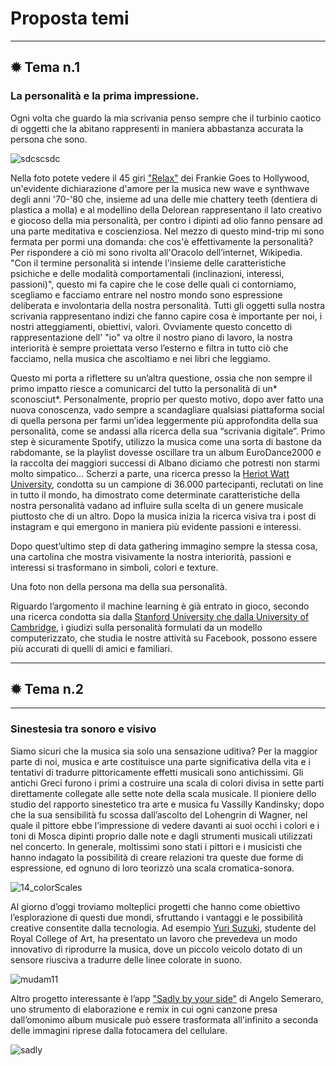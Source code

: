 # Proposta temi
---
## ✹ Tema n.1
### La personalità e la prima impressione.

Ogni volta che guardo la mia scrivania penso sempre che il turbinio caotico di oggetti che la abitano rappresenti in maniera abbastanza accurata la persona che sono.

![sdcscsdc](https://user-images.githubusercontent.com/79697764/114802818-a09d7780-9d9e-11eb-9f3c-25c5092796d6.jpg)


Nella foto potete vedere il 45 giri ["Relax"](https://www.youtube.com/watch?v=Yem_iEHiyJ0) dei Frankie Goes to Hollywood, un'evidente dichiarazione d'amore per la musica new wave e synthwave degli anni '70-'80 che, insieme ad una delle mie chattery teeth (dentiera di plastica a molla) e al modellino della Delorean rappresentano il lato creativo e giocoso della mia personalità, per contro i dipinti ad olio fanno pensare ad una parte meditativa e coscienziosa. Nel mezzo di questo mind-trip mi sono fermata per pormi una domanda: che cos'è effettivamente la personalità? Per rispondere a ciò mi sono rivolta all'Oracolo dell’internet, Wikipedia. "Con il termine personalità si intende l'insieme delle caratteristiche psichiche e delle modalità comportamentali (inclinazioni, interessi, passioni)", questo mi fa capire che le cose delle quali ci contorniamo, scegliamo e facciamo entrare nel nostro mondo sono espressione deliberata e involontaria della nostra personalità. Tutti gli oggetti sulla nostra scrivania rappresentano indizi che fanno capire cosa è importante per noi, i nostri atteggiamenti, obiettivi, valori. Ovviamente questo concetto di rappresentazione dell' "io" va oltre il nostro piano di lavoro, la nostra interiorità è sempre proiettata verso l’esterno e filtra in tutto ciò che facciamo, nella musica che ascoltiamo e nei libri che leggiamo.

Questo mi porta a riflettere su un’altra questione, ossia che non sempre il primo impatto riesce a comunicarci del tutto la personalità di un* sconosciut*. Personalmente, proprio per questo motivo, dopo aver fatto una nuova conoscenza, vado sempre a scandagliare qualsiasi piattaforma social di quella persona per farmi un’idea leggermente più approfondita della sua personalità, come se andassi alla ricerca della sua “scrivania digitale”. Primo step è sicuramente Spotify, utilizzo la musica come una sorta di bastone da rabdomante, se la playlist dovesse oscillare tra un album EuroDance2000 e la raccolta dei maggiori successi di Albano diciamo che potresti non starmi molto simpatico… Scherzi a parte, una ricerca presso la [Heriot Watt University](https://www.jstor.org/stable/10.5406/amerjpsyc.123.2.0199?seq=1), condotta su un campione di 36.000 partecipanti, reclutati on line in tutto il mondo, ha dimostrato come determinate caratteristiche della nostra personalità vadano ad influire sulla scelta di un genere musicale piuttosto che di un altro. Dopo la musica inizia la ricerca visiva tra i post di instagram e qui emergono in maniera più evidente passioni e interessi. 

Dopo quest’ultimo step di data gathering immagino sempre la stessa cosa, una cartolina che mostra visivamente la nostra interiorità, passioni e interessi si trasformano in simboli, colori e texture. 

Una foto non della persona ma della sua personalità. 

Riguardo l’argomento il machine learning è già entrato in gioco, secondo una ricerca condotta sia dalla [Stanford University che dalla University of Cambridge](https://engineering.stanford.edu/magazine/article/stanford-research-finds-computers-are-better-judges-personality-friends-and-family), i giudizi sulla personalità formulati da un modello computerizzato, che studia le nostre attività su Facebook, possono essere più accurati di quelli di amici e familiari.



---
## ✹ Tema n.2
---

### Sinestesia tra sonoro e visivo


Siamo sicuri che la musica sia solo una sensazione uditiva? 
Per la maggior parte di noi, musica e arte costituisce una parte significativa della vita e i tentativi di tradurre pittoricamente effetti musicali sono antichissimi. Gli antichi Greci furono i primi a costruire una scala di colori divisa in sette parti direttamente collegate alle sette note della scala musicale. Il pioniere dello studio del rapporto sinestetico tra arte e musica fu Vassilly Kandinsky; dopo che la sua sensibilità fu scossa dall’ascolto del Lohengrin di Wagner, nel quale il pittore ebbe l’impressione di vedere davanti ai suoi occhi i colori e i toni di Mosca dipinti proprio dalle note e dagli strumenti musicali utilizzati nel concerto. In generale, moltissimi sono stati i pittori e i musicisti che hanno indagato la possibilità di creare relazioni tra queste due forme di espressione, ed ognuno di loro teorizzò una scala cromatica-sonora.

![14_colorScales](https://user-images.githubusercontent.com/79697764/114803206-5b2d7a00-9d9f-11eb-813c-e750b30f91f9.gif)

Al giorno d’oggi troviamo molteplici progetti che hanno come obiettivo l’esplorazione di questi due mondi, sfruttando i vantaggi e le possibilità creative consentite dalla tecnologia. Ad esempio [Yuri Suzuki](https://archive1018.mudam.lu/en/expositions/details/exposition/yuri-suzuki/), studente del Royal College of Art, ha presentato un lavoro che prevedeva un modo innovativo di riprodurre la musica, dove un piccolo veicolo dotato di un sensore riusciva a tradurre delle linee colorate in suono.

![mudam11](https://user-images.githubusercontent.com/79697764/114803783-659c4380-9da0-11eb-956d-f0cf93ff83fc.jpg)

Altro progetto interessante è l’app ["Sadly by your side"](http://angelosemeraro.info/sadly-by-your-side/) di Angelo Semeraro, uno strumento di elaborazione e remix in cui ogni canzone presa dall’omonimo album musicale può essere trasformata all'infinito a seconda delle immagini riprese dalla fotocamera del cellulare. 

![sadly](https://user-images.githubusercontent.com/79697764/114803986-c461bd00-9da0-11eb-926b-afaf7a6cb607.JPG)

